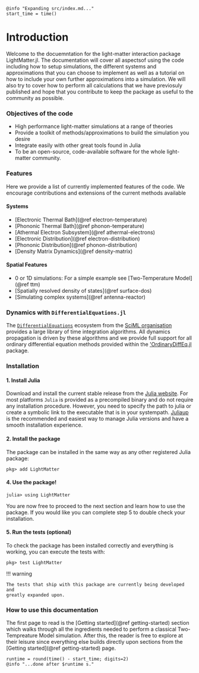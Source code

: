 ```@setup logging
@info "Expanding src/index.md..."
start_time = time()
```
# Introduction

Welcome to the docuemntation for the light-matter interaction package LightMatter.jl.
The documentation will cover all aspectsof using the code including how to setup simulations,
the different systems and approximations that you can choose to implement as well as a tutorial
on how to include your own further approximations into a simulation. We will also try to cover
how to perform all calculations that we have previosuly published and hope that you contribute
to keep the package as useful to the community as possible.

### Objectives of the code

- High performance light-matter simulations at a range of theories
- Provide a toolkit of methods/approximations to build the simulation you desire
- Integrate easily with other great tools found in Julia
- To be an open-source, code-available software for the whole light-matter community.

### Features

Here we provide a list of currently implemented features of the code.
We encourage contributions and extensions of the current methods available

#### Systems 

- [Electronic Thermal Bath](@ref electron-temperature)
- [Phononic Thermal Bath](@ref phonon-temperature)
- [Athermal Electron Subsystem](@ref athermal-electrons)
- [Electronic Distribution](@ref electron-distribution)
- [Phononic Distribution](@ref phonon-distribution)
- [Density Matrix Dynamics](@ref density-matrix)

#### Spatial Features

- 0 or 1D simulations: For a simple example see [Two-Temperature Model](@ref ttm)
- [Spatially resolved density of states](@ref surface-dos)
- [Simulating complex systems](@ref antenna-reactor)

### Dynamics with `DifferentialEquations.jl`

The [`DifferentialEquations`](https://diffeq.sciml.ai/stable/) ecosystem from the
[SciML organisation](https://github.com/SciML/) provides a large library of time integration
algorithms. All dynamics propagation is driven by these algorithms and we provide full support
for all ordinary differential equation methods provided within the ['OrdinaryDiffEq.jl](https://docs.sciml.ai/OrdinaryDiffEq/stable/)
package. 

### Installation

#### 1. Install Julia
Download and install the current stable release from the [Julia website](https://julialang.org/downloads/).
For most platforms `Julia` is provided as a precompiled binary and do not require any installation procedure. However, you need to specify the path to julia or create a symbolic link to the executable that is in your systempath. [Juliaup](https://github.com/JuliaLang/juliaup) is the recommended and easiest
way to manage Julia versions and have a smooth installation experience.

#### 2. Install the package
The package can be installed in the same way as any other registered Julia package:
```julia-repl
pkg> add LightMatter
```

#### 4. Use the package!
```julia-repl
julia> using LightMatter
```
You are now free to proceed to the next section and learn how to use the package.
If you would like you can complete step 5 to double check your installation.

#### 5. Run the tests (optional)

To check the package has been installed correctly and everything is working,
you can execute the tests with:
```julia-repl
pkg> test LightMatter
```

!!! warning

    The tests that ship with this package are currently being developed and
    greatly expanded upon.

### How to use this documentation

The first page to read is the [Getting started](@ref getting-started) section which walks through all the ingredients
needed to perform a classical Two-Tempreature Model simulation. 
After this, the reader is free to explore at their leisure since everything else builds directly
upon sections from the [Getting started](@ref getting-started) page.
```@setup logging
runtime = round(time() - start_time; digits=2)
@info "...done after $runtime s."
```

